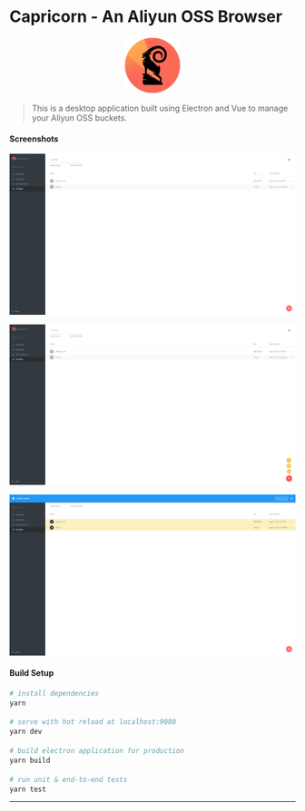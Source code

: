 # Capricorn - An Aliyun OSS Browser

<p align="center">
    <img src="/build/icons/256x256.png?raw=true" alt="Capricorn logo" width="100px" />
</p>

> This is a desktop application built using Electron and Vue to manage your Aliyun OSS buckets. 

#### Screenshots

<p align="center">
    <img width="1000px" src="/static/screenshots/main-view.png?raw=true" alt="Main View" />
</p>

<p align="center">
    <img width="1000px" src="/static/screenshots/fab.png?raw=true" alt="Floating Action Button" />
</p>

<p align="center">
    <img width="1000px" src="/static/screenshots/multiselect.png?raw=true" alt="Multi select" />
</p>

#### Build Setup

``` bash
# install dependencies
yarn

# serve with hot reload at localhost:9080
yarn dev

# build electron application for production
yarn build

# run unit & end-to-end tests
yarn test
```

---
